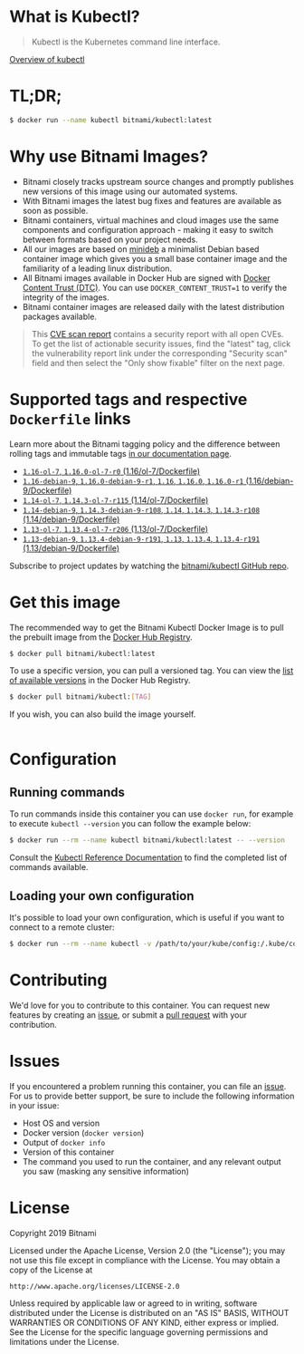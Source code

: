 
# What is Kubectl?

> Kubectl is the Kubernetes command line interface.

[Overview of kubectl](https://kubernetes.io/docs/reference/kubectl/overview/)

# TL;DR;

```bash
$ docker run --name kubectl bitnami/kubectl:latest
```

# Why use Bitnami Images?

* Bitnami closely tracks upstream source changes and promptly publishes new versions of this image using our automated systems.
* With Bitnami images the latest bug fixes and features are available as soon as possible.
* Bitnami containers, virtual machines and cloud images use the same components and configuration approach - making it easy to switch between formats based on your project needs.
* All our images are based on [minideb](https://github.com/bitnami/minideb) a minimalist Debian based container image which gives you a small base container image and the familiarity of a leading linux distribution.
* All Bitnami images available in Docker Hub are signed with [Docker Content Trust (DTC)](https://docs.docker.com/engine/security/trust/content_trust/). You can use `DOCKER_CONTENT_TRUST=1` to verify the integrity of the images.
* Bitnami container images are released daily with the latest distribution packages available.


> This [CVE scan report](https://quay.io/repository/bitnami/kubectl?tab=tags) contains a security report with all open CVEs. To get the list of actionable security issues, find the "latest" tag, click the vulnerability report link under the corresponding "Security scan" field and then select the "Only show fixable" filter on the next page.

# Supported tags and respective `Dockerfile` links

Learn more about the Bitnami tagging policy and the difference between rolling tags and immutable tags [in our documentation page](https://docs.bitnami.com/containers/how-to/understand-rolling-tags-containers/).


* [`1.16-ol-7`, `1.16.0-ol-7-r0` (1.16/ol-7/Dockerfile)](https://github.com/bitnami/bitnami-docker-kubectl/blob/1.16.0-ol-7-r0/1.16/ol-7/Dockerfile)
* [`1.16-debian-9`, `1.16.0-debian-9-r1`, `1.16`, `1.16.0`, `1.16.0-r1` (1.16/debian-9/Dockerfile)](https://github.com/bitnami/bitnami-docker-kubectl/blob/1.16.0-debian-9-r1/1.16/debian-9/Dockerfile)
* [`1.14-ol-7`, `1.14.3-ol-7-r115` (1.14/ol-7/Dockerfile)](https://github.com/bitnami/bitnami-docker-kubectl/blob/1.14.3-ol-7-r115/1.14/ol-7/Dockerfile)
* [`1.14-debian-9`, `1.14.3-debian-9-r108`, `1.14`, `1.14.3`, `1.14.3-r108` (1.14/debian-9/Dockerfile)](https://github.com/bitnami/bitnami-docker-kubectl/blob/1.14.3-debian-9-r108/1.14/debian-9/Dockerfile)
* [`1.13-ol-7`, `1.13.4-ol-7-r206` (1.13/ol-7/Dockerfile)](https://github.com/bitnami/bitnami-docker-kubectl/blob/1.13.4-ol-7-r206/1.13/ol-7/Dockerfile)
* [`1.13-debian-9`, `1.13.4-debian-9-r191`, `1.13`, `1.13.4`, `1.13.4-r191` (1.13/debian-9/Dockerfile)](https://github.com/bitnami/bitnami-docker-kubectl/blob/1.13.4-debian-9-r191/1.13/debian-9/Dockerfile)

Subscribe to project updates by watching the [bitnami/kubectl GitHub repo](https://github.com/bitnami/bitnami-docker-kubectl).

# Get this image

The recommended way to get the Bitnami Kubectl Docker Image is to pull the prebuilt image from the [Docker Hub Registry](https://hub.docker.com/r/bitnami/kubectl).

```bash
$ docker pull bitnami/kubectl:latest
```

To use a specific version, you can pull a versioned tag. You can view the [list of available versions](https://hub.docker.com/r/bitnami/kubectl/tags/) in the Docker Hub Registry.

```bash
$ docker pull bitnami/kubectl:[TAG]
```

If you wish, you can also build the image yourself.

```bash

```

# Configuration

## Running commands

To run commands inside this container you can use `docker run`, for example to execute `kubectl --version` you can follow the example below:

```bash
$ docker run --rm --name kubectl bitnami/kubectl:latest -- --version
```

Consult the [Kubectl Reference Documentation](https://kubernetes.io/docs/reference/generated/kubectl/kubectl-commands) to find the completed list of commands available.

## Loading your own configuration

It's possible to load your own configuration, which is useful if you want to connect to a remote cluster:

```bash
$ docker run --rm --name kubectl -v /path/to/your/kube/config:/.kube/config bitnami/kubectl:latest
```

# Contributing

We'd love for you to contribute to this container. You can request new features by creating an [issue](https://github.com/bitnami/bitnami-docker-kubectl/issues), or submit a [pull request](https://github.com/bitnami/bitnami-docker-kubectl/pulls) with your contribution.

# Issues

If you encountered a problem running this container, you can file an [issue](https://github.com/bitnami/bitnami-docker-kubectl/issues). For us to provide better support, be sure to include the following information in your issue:

- Host OS and version
- Docker version (`docker version`)
- Output of `docker info`
- Version of this container
- The command you used to run the container, and any relevant output you saw (masking any sensitive information)

# License

Copyright 2019 Bitnami

Licensed under the Apache License, Version 2.0 (the "License");
you may not use this file except in compliance with the License.
You may obtain a copy of the License at

    http://www.apache.org/licenses/LICENSE-2.0

Unless required by applicable law or agreed to in writing, software
distributed under the License is distributed on an "AS IS" BASIS,
WITHOUT WARRANTIES OR CONDITIONS OF ANY KIND, either express or implied.
See the License for the specific language governing permissions and
limitations under the License.
